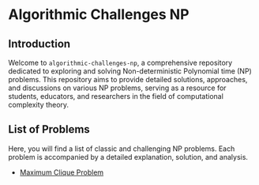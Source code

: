 # Algorithmic Challenges NP

## Introduction

Welcome to `algorithmic-challenges-np`, a comprehensive repository dedicated to exploring and solving Non-deterministic Polynomial time (NP) problems. This repository aims to provide detailed solutions, approaches, and discussions on various NP problems, serving as a resource for students, educators, and researchers in the field of computational complexity theory.

## List of Problems

Here, you will find a list of classic and challenging NP problems. Each problem is accompanied by a detailed explanation, solution, and analysis.

- [Maximum Clique Problem](/maximum_clique_problem)
